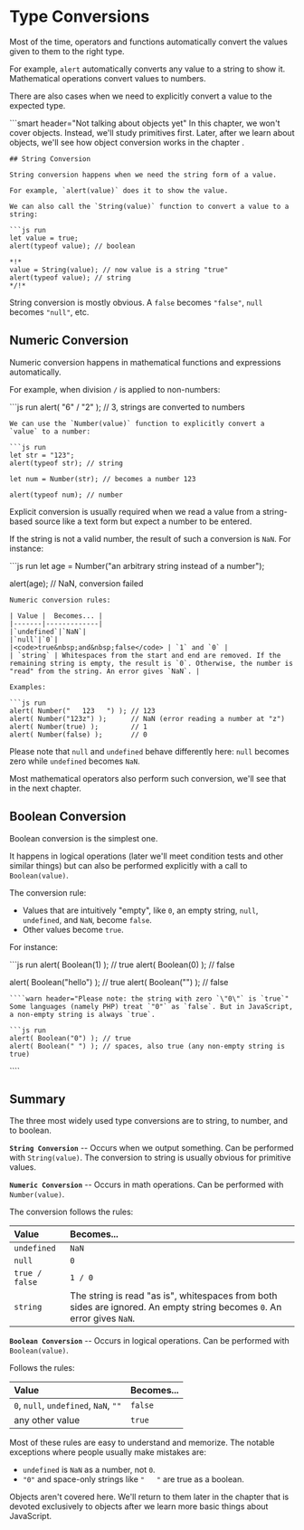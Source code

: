 # Type Conversions

Most of the time, operators and functions automatically convert the values given to them to the right type.

For example, `alert` automatically converts any value to a string to show it. Mathematical operations convert values to numbers.

There are also cases when we need to explicitly convert a value to the expected type.

\`\`\`smart header="Not talking about objects yet" In this chapter, we won't cover objects. Instead, we'll study primitives first. Later, after we learn about objects, we'll see how object conversion works in the chapter .

```text
## String Conversion

String conversion happens when we need the string form of a value.

For example, `alert(value)` does it to show the value.

We can also call the `String(value)` function to convert a value to a string:

```js run
let value = true;
alert(typeof value); // boolean

*!*
value = String(value); // now value is a string "true"
alert(typeof value); // string
*/!*
```

String conversion is mostly obvious. A `false` becomes `"false"`, `null` becomes `"null"`, etc.

## Numeric Conversion

Numeric conversion happens in mathematical functions and expressions automatically.

For example, when division `/` is applied to non-numbers:

\`\`\`js run alert\( "6" / "2" \); // 3, strings are converted to numbers

```text
We can use the `Number(value)` function to explicitly convert a `value` to a number:

```js run
let str = "123";
alert(typeof str); // string

let num = Number(str); // becomes a number 123

alert(typeof num); // number
```

Explicit conversion is usually required when we read a value from a string-based source like a text form but expect a number to be entered.

If the string is not a valid number, the result of such a conversion is `NaN`. For instance:

\`\`\`js run let age = Number\("an arbitrary string instead of a number"\);

alert\(age\); // NaN, conversion failed

```text
Numeric conversion rules:

| Value |  Becomes... |
|-------|-------------|
|`undefined`|`NaN`|
|`null`|`0`|
|<code>true&nbsp;and&nbsp;false</code> | `1` and `0` |
| `string` | Whitespaces from the start and end are removed. If the remaining string is empty, the result is `0`. Otherwise, the number is "read" from the string. An error gives `NaN`. |

Examples:

```js run
alert( Number("   123   ") ); // 123
alert( Number("123z") );      // NaN (error reading a number at "z")
alert( Number(true) );        // 1
alert( Number(false) );       // 0
```

Please note that `null` and `undefined` behave differently here: `null` becomes zero while `undefined` becomes `NaN`.

Most mathematical operators also perform such conversion, we'll see that in the next chapter.

## Boolean Conversion

Boolean conversion is the simplest one.

It happens in logical operations \(later we'll meet condition tests and other similar things\) but can also be performed explicitly with a call to `Boolean(value)`.

The conversion rule:

* Values that are intuitively "empty", like `0`, an empty string, `null`, `undefined`, and `NaN`, become `false`.
* Other values become `true`.

For instance:

\`\`\`js run alert\( Boolean\(1\) \); // true alert\( Boolean\(0\) \); // false

alert\( Boolean\("hello"\) \); // true alert\( Boolean\(""\) \); // false

```text
````warn header="Please note: the string with zero `\"0\"` is `true`"
Some languages (namely PHP) treat `"0"` as `false`. But in JavaScript, a non-empty string is always `true`.

```js run
alert( Boolean("0") ); // true
alert( Boolean(" ") ); // spaces, also true (any non-empty string is true)
```

\`\`\`\`

## Summary

The three most widely used type conversions are to string, to number, and to boolean.

**`String Conversion`** -- Occurs when we output something. Can be performed with `String(value)`. The conversion to string is usually obvious for primitive values.

**`Numeric Conversion`** -- Occurs in math operations. Can be performed with `Number(value)`.

The conversion follows the rules:

| Value | Becomes... |
| :--- | :--- |
| `undefined` | `NaN` |
| `null` | `0` |
| `true / false` | `1 / 0` |
| `string` | The string is read "as is", whitespaces from both sides are ignored. An empty string becomes `0`. An error gives `NaN`. |

**`Boolean Conversion`** -- Occurs in logical operations. Can be performed with `Boolean(value)`.

Follows the rules:

| Value | Becomes... |
| :--- | :--- |
| `0`, `null`, `undefined`, `NaN`, `""` | `false` |
| any other value | `true` |

Most of these rules are easy to understand and memorize. The notable exceptions where people usually make mistakes are:

* `undefined` is `NaN` as a number, not `0`.
* `"0"` and space-only strings like `"   "` are true as a boolean.

Objects aren't covered here. We'll return to them later in the chapter  that is devoted exclusively to objects after we learn more basic things about JavaScript.

